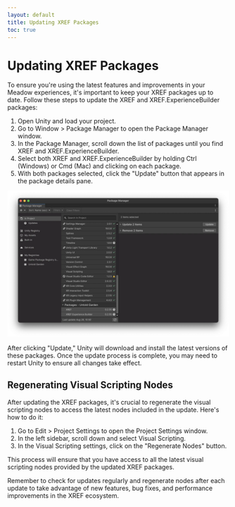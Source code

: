 ```yaml
---
layout: default
title: Updating XREF Packages
toc: true
---
```


# Updating XREF Packages

To ensure you're using the latest features and improvements in your Meadow experiences, it's important to keep your XREF packages up to date. Follow these steps to update the XREF and XREF.ExperienceBuilder packages:

1. Open Unity and load your project.
2. Go to Window > Package Manager to open the Package Manager window.
3. In the Package Manager, scroll down the list of packages until you find XREF and XREF.ExperienceBuilder.
4. Select both XREF and XREF.ExperienceBuilder by holding Ctrl (Windows) or Cmd (Mac) and clicking on each package.
5. With both packages selected, click the "Update" button that appears in the package details pane.

![Updating XREF Packages](images/update-xref-packages.webp "Updating XREF Packages in Package Manager")

After clicking "Update," Unity will download and install the latest versions of these packages. Once the update process is complete, you may need to restart Unity to ensure all changes take effect.

## Regenerating Visual Scripting Nodes

After updating the XREF packages, it's crucial to regenerate the visual scripting nodes to access the latest nodes included in the update. Here's how to do it:

1. Go to Edit > Project Settings to open the Project Settings window.
2. In the left sidebar, scroll down and select Visual Scripting.
3. In the Visual Scripting settings, click on the "Regenerate Nodes" button.

This process will ensure that you have access to all the latest visual scripting nodes provided by the updated XREF packages.

Remember to check for updates regularly and regenerate nodes after each update to take advantage of new features, bug fixes, and performance improvements in the XREF ecosystem.